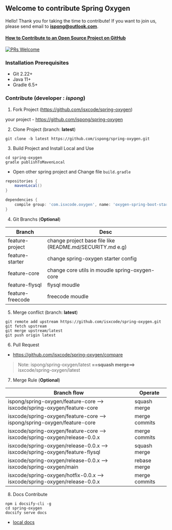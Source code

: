 ## Welcome to contribute Spring Oxygen

Hello! Thank you for taking the time to contribute! If you want to join us, please send email to **ispong@outlook.com**.

#### [How to Contribute to an Open Source Project on GitHub](https://egghead.io/series/how-to-contribute-to-an-open-source-project-on-github)

[![PRs Welcome](https://img.shields.io/badge/PRs-welcome-brightgreen.svg?style=flat-square)](http://makeapullrequest.com)

### Installation Prerequisites

- Git 2.22+
- Java 11+
- Gradle 6.5+

### Contribute (developer : _ispong_)

1. Fork Project (https://github.com/isxcode/spring-oxygen)

your project - https://github.com/ispong/spring-oxygen

2. Clone Project (branch: **latest**)

```
git clone -b latest https://github.com/ispong/spring-oxygen.git
```

3. Build Project and Install Local and Use

```
cd spring-oxygen
gradle publishToMavenLocal
```

- Open other spring project and Change file `build.gradle`

```groovy
repositories {
    mavenLocal()
}

dependencies {
    compile group: 'com.isxcode.oxygen', name: 'oxygen-spring-boot-starter', version: '0.0.1', changing: true
}
```

4. Git Branchs (**Optional**)

 Branch             | Desc
 ---                | ---
 feature-project    | change project base file like (README.md/SECURITY.md e.g)
 feature-starter    | change spring-oxygen starter config
 feature-core       | change core utils in moudle spring-oxygen-core
 feature-flysql     | flysql moudle
 feature-freecode   | freecode moudle

5. Merge conflict (branch: **latest**)

```
git remote add upstream https://github.com/isxcode/spring-oxygen.git
git fetch upstream
git merge upstream/latest
git push origin latest
```

6. Pull Request

- https://github.com/isxcode/spring-oxygen/compare

> Note:  ispong/spring-oxygen/latest  **==squash merge==>** isxcode/spring-oxygen/latest

7. Merge Rule (**Optional**)
 
 Branch flow                                                                  | Operate
 ----                                                                         | ---
 ispong/spring-oxygen/feature-core --> isxcode/spring-oxygen/feature-core     | squash merge
 isxcode/spring-oxygen/feature-core --> ispong/spring-oxygen/feature-core     | merge commits 
 isxcode/spring-oxygen/feature-core --> isxcode/spring-oxygen/release-0.0.x   | merge commits
 isxcode/spring-oxygen/release-0.0.x --> isxcode/spring-oxygen/feature-flysql | squash merge
 isxcode/spring-oxygen/release-0.0.x --> isxcode/spring-oxygen/main           | rebase merge
 isxcode/spring-oxygen/hotfix-0.0.x --> isxcode/spring-oxygen/release-0.0.x   | merge commits

8. Docs Contribute 

```
npm i docsify-cli -g
cd spring-oxygen
docsify serve docs
```

- [local docs](http://localhost:3000)
